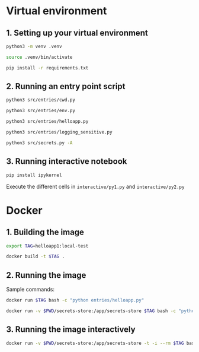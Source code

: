 # Virtual environment
## 1. Setting up your virtual environment
```bash
python3 -m venv .venv

source .venv/bin/activate

pip install -r requirements.txt
```

## 2. Running an entry point script
```bash
python3 src/entries/cwd.py

python3 src/entries/env.py

python3 src/entries/helloapp.py

python3 src/entries/logging_sensitive.py

python3 src/secrets.py -A
```

## 3. Running interactive notebook
```bash
pip install ipykernel
```
Execute the different cells in `interactive/py1.py` and `interactive/py2.py`

# Docker
## 1. Building the image
```bash
export TAG=helloapp1:local-test

docker build -t $TAG .
```

## 2. Running the image
Sample commands:
```bash
docker run $TAG bash -c "python entries/helloapp.py"

docker run -v $PWD/secrets-store:/app/secrets-store $TAG bash -c "python entries/secrets.py -A"
```

## 3. Running the image interactively
```bash
docker run -v $PWD/secrets-store:/app/secrets-store -t -i --rm $TAG bash
```
